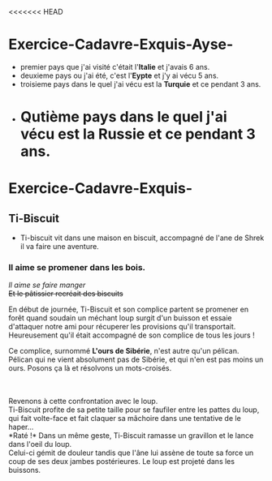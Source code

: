 <<<<<<< HEAD

# Exercice-Cadavre-Exquis-Ayse-

- premier pays que j'ai visité c'était l'**Italie** et j'avais 6 ans.
- deuxieme pays ou j'ai été, c'est l'**Eypte** et j'y ai vécu 5 ans.
- troisieme pays dans le quel j'ai vécu est la **Turquie** et ce pendant 3 ans.
- # Qutième pays dans le quel j'ai vécu est la **Russie** et ce pendant 3 ans.

# Exercice-Cadavre-Exquis-

## Ti-Biscuit

- Ti-biscuit vit dans une maison en biscuit, accompagné de l'ane de Shrek il va faire une aventure.

### Il aime se promener dans les bois.

_Il aime se faire manger_  
~~Et le pâtissier recréait des biscuits~~

En début de journée, Ti-Biscuit et son complice partent se promener en forêt quand soudain un méchant loup surgit d'un buisson et essaie d'attaquer notre ami pour récuperer les provisions qu'il transportait. Heureusement qu'il était accompagné de son complice de tous les jours !

Ce complice, surnommé **L'ours de Sibérie**, n'est autre qu'un pélican. Pélican qui ne vient absolument pas de Sibérie, et qui n'en est pas moins un ours. Posons ça là et résolvons un mots-croisés.

<br/>
<br/> Revenons à cette confrontation avec le loup. 
<br/>Ti-Biscuit profite de sa petite taille pour se faufiler entre les pattes du loup, qui fait volte-face et fait claquer sa mâchoire dans une tentative de le haper...
<br/>*Raté !* Dans un même geste, Ti-Biscuit ramasse un gravillon et le lance dans l'oeil du loup.
<br/>Celui-ci gémit de douleur tandis que l'âne lui assène de toute sa force un coup de ses deux jambes postérieures. Le loup est projeté dans les buissons.
<br/> 